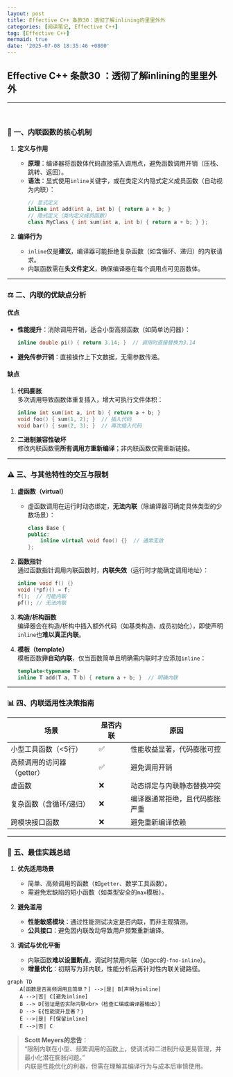 ```yaml
---
layout: post
title: Effective C++ 条款30：透彻了解inlining的里里外外
categories: [阅读笔记, Effective C++]
tag: [Effective C++]
mermaid: true
date: '2025-07-08 18:35:46 +0800'
---
```


## **Effective C++ 条款30 ：透彻了解inlining的里里外外**

---

<br/>

### 🔧 **一、内联函数的核心机制**

1. **定义与作用**  
   - **原理**：编译器将函数体代码直接插入调用点，避免函数调用开销（压栈、跳转、返回）。  
   - **语法**：显式使用`inline`关键字，或在类定义内隐式定义成员函数（自动视为内联）：  
     ```cpp
     // 显式定义
     inline int add(int a, int b) { return a + b; } 
     // 隐式定义（类内定义成员函数）
     class MyClass { int sum(int a, int b) { return a + b; } };
     ```

2. **编译行为**  
   - `inline`仅是**建议**，编译器可能拒绝复杂函数（如含循环、递归）的内联请求。  
   - 内联函数需在**头文件定义**，确保编译器在每个调用点可见函数体。

---

### ⚖️ **二、内联的优缺点分析**

#### **优点**  
- **性能提升**：消除调用开销，适合小型高频函数（如简单访问器）：  
  ```cpp
  inline double pi() { return 3.14; }  // 调用时直接替换为3.14
  ```
- **避免传参开销**：直接操作上下文数据，无需参数传递。

#### **缺点**  
1. **代码膨胀**  
   多次调用导致函数体重复插入，增大可执行文件体积：  
   ```cpp
   inline int sum(int a, int b) { return a + b; }
   void foo() { sum(1, 2); }  // 插入代码
   void bar() { sum(2, 3); }  // 再次插入代码
   ```

2. **二进制兼容性破坏**  
   修改内联函数需**所有调用方重新编译**；非内联函数仅需重新链接。

---

### ⚠️ **三、与其他特性的交互与限制**

1. **虚函数（virtual）**  
   - 虚函数调用在运行时动态绑定，**无法内联**（除编译器可确定具体类型的少数场景）：  
     ```cpp
     class Base { 
     public: 
         inline virtual void foo() {}  // 通常无效
     };
     ```

2. **函数指针**  
   通过函数指针调用内联函数时，**内联失效**（运行时才能确定调用地址）：  
   ```cpp
   inline void f() {}
   void (*pf)() = f;
   f();  // 可能内联
   pf(); // 无法内联
   ```

3. **构造/析构函数**  
   编译器会在构造/析构中插入额外代码（如基类构造、成员初始化），即使声明`inline`也**难以真正内联**。

4. **模板（template）**  
   模板函数**非自动内联**，仅当函数简单且明确需内联时才应添加`inline`：  
   ```cpp
   template<typename T>
   inline T add(T a, T b) { return a + b; }  // 明确内联
   ```

---

### 📊 **四、内联适用性决策指南**

| **场景**                   | **是否内联** | **原因**                       |
| -------------------------- | ------------ | ------------------------------ |
| 小型工具函数（<5行）       | ✅            | 性能收益显著，代码膨胀可控     |
| 高频调用的访问器（getter） | ✅            | 避免调用开销                   |
| 虚函数                     | ❌            | 动态绑定与内联静态替换冲突     |
| 复杂函数（含循环/递归）    | ❌            | 编译器通常拒绝，且代码膨胀严重 |
| 跨模块接口函数             | ❌            | 避免重新编译依赖               |

---

### 💎 **五、最佳实践总结**

1. **优先适用场景**  
   - 简单、高频调用的函数（如`getter`、数学工具函数）。  
   - 需避免宏缺陷的短小函数（如类型安全的`max`模板）。

2. **避免滥用**  
   - **性能敏感模块**：通过性能测试决定是否内联，而非主观猜测。  
   - **公共接口**：避免因内联改动导致用户频繁重新编译。

3. **调试与优化平衡**  
   - 内联函数**难以设置断点**，调试时禁用内联（如gcc的`-fno-inline`）。  
   - **增量优化**：初期写为非内联，性能分析后再针对性内联关键路径。

```mermaid
graph TD
    A[函数是否高频调用且简单？] -->|是| B[声明为inline]
    A -->|否| C[避免inline]
    B --> D[验证是否实际内联<br>（检查汇编或编译器输出）]
    D --> E{性能提升显著？}
    E -->|是| F[保留inline]
    E -->|否| C
```

> **Scott Meyers的忠告**：  
> “限制内联在小型、频繁调用的函数上，使调试和二进制升级更易管理，并最小化潜在膨胀问题。”  
> 内联是性能优化的利器，但需在理解其编译行为与成本后审慎使用。
